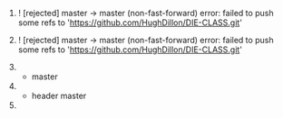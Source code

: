 1. ! [rejected]        master -> master (non-fast-forward)
error: failed to push some refs to 'https://github.com/HughDillon/DIE-CLASS.git'

2. ! [rejected]        master -> master (non-fast-forward)
error: failed to push some refs to 'https://github.com/HughDillon/DIE-CLASS.git'

3. * master

4. * header
     master
5. 
